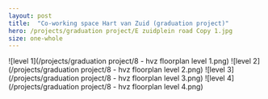 ```yaml
---
layout: post
title:  "Co-working space Hart van Zuid (graduation project)"
hero: /projects/graduation project/E zuidplein road Copy 1.jpg
size: one-whole
---
```


![level 1](/projects/graduation project/8 - hvz floorplan level 1.png)
![level 2](/projects/graduation project/8 - hvz floorplan level 2.png)
![level 3](/projects/graduation project/8 - hvz floorplan level 3.png)
![level 4](/projects/graduation project/8 - hvz floorplan level 4.png)

